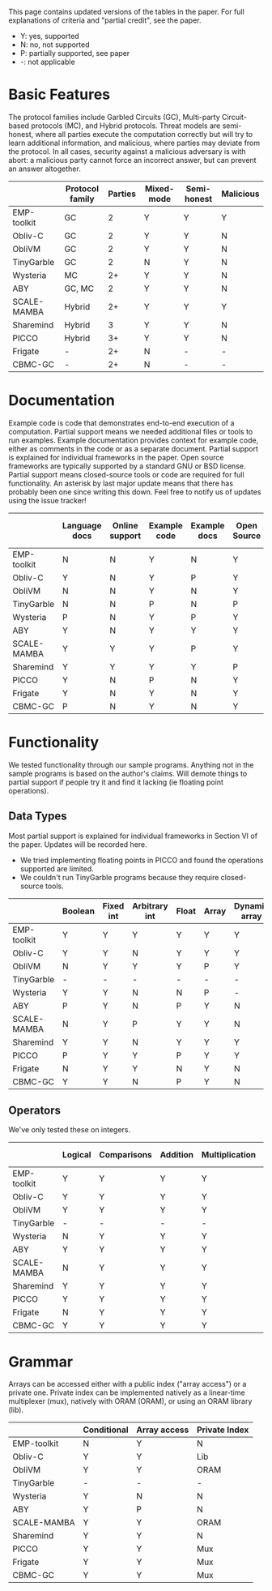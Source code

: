 This page contains updated versions of the tables in the paper. For full explanations of criteria and "partial credit", see the paper. 

- Y: yes, supported
- N: no, not supported
- P: partially supported, see paper
- -: not applicable

# Basic Features
The protocol families include Garbled Circuits (GC), Multi-party Circuit-based protocols (MC), and Hybrid protocols.
Threat models are semi-honest, where all parties execute the computation correctly but will try to learn additional information, and malicious, where parties may deviate from the protocol. In all cases, security against a malicious adversary is with abort: a malicious party cannot force an incorrect answer, but can prevent an answer altogether.

| | Protocol family | Parties | Mixed-mode | Semi-honest | Malicious
|---|---|---|---|---|---
EMP-toolkit | GC | 2 |  Y | Y | Y 
Obliv-C | GC |2 | Y | Y | N
ObliVM | GC | 2 | Y | Y | N
TinyGarble | GC | 2 | N | Y | N
Wysteria | MC | 2+ | Y | Y | N
ABY | GC, MC | 2 | Y | Y | N
SCALE-MAMBA | Hybrid | 2+ | Y | Y | Y
Sharemind | Hybrid | 3 | Y | Y | N
PICCO | Hybrid | 3+ | Y | Y | N
Frigate | - | 2+ | N | - | -
CBMC-GC | - | 2+ | N | - | -


#  Documentation
Example code is code that demonstrates end-to-end execution of a computation. Partial support means we needed additional files or tools to run examples.
Example documentation provides context for example code, either as comments in the code or as a separate document. Partial support is explained for individual frameworks in the paper.
Open source frameworks are typically supported by a standard GNU or BSD license. Partial support means closed-source tools or code are required for full functionality. 
An asterisk by last major update means that there has probably been one since writing this down. Feel free to notify us of updates using the issue tracker!

| | Language docs | Online support | Example code | Example docs | Open Source | Last major update|
|---|---|---|---|---|---|---|
EMP-toolkit | N | N | Y | N | Y | 9/2018*
Obliv-C | Y | N | Y | P | Y | 6/2018
ObliVM | N | N | Y | N | Y | 2/2016
TinyGarble | N | N | P | N | P | 10/2018
Wysteria | P | N | Y | P | Y | 10/2014
ABY | Y | N | Y | Y | Y | 10/2018
SCALE-MAMBA | Y | Y | Y | P | Y | 10/2018* 
Sharemind | Y | Y | Y | Y | P | 9/2018*
PICCO | Y | N | P | N | Y | 10/2017* 
Frigate | Y | N | Y | N | Y | 5/2016
CBMC-GC | P | N | Y | N | Y | 5/2017

# Functionality
We tested functionality through our sample programs. Anything not in the sample programs is based on the author's claims. Will demote things to partial support if people try it and find it lacking (ie floating point operations).

## Data Types
Most partial support is explained for individual frameworks in Section VI of the paper. Updates will be recorded here.
- We tried implementing floating points in PICCO and found the operations supported are limited.
- We couldn't run TinyGarble programs because they require closed-source tools.

| | Boolean |Fixed int | Arbitrary int | Float | Array |Dynamic array | Struct |
|---|---|---|---|---|---|---|---|
EMP-toolkit | Y | Y | Y | Y | Y | Y | Y |
Obliv-C | Y | Y| N | Y | Y | Y | Y |
ObliVM | N | Y | Y | Y | P | Y | P |
TinyGarble | - | - | - | - | - | - | - |
Wysteria | Y | Y | N | N | P | - | Y |
ABY | P | Y | N | P | Y | N | Y |
SCALE-MAMBA | N | Y | P | Y | Y | N | P |
Sharemind | Y | Y | N | Y | Y | Y | Y |
PICCO | P | Y | Y | P | Y | Y | Y |
Frigate | N | Y | Y | N | Y | N | Y |
CBMC-GC | Y | Y | N | P | Y | N | Y |

## Operators
We've only tested these on integers.

| | Logical | Comparisons | Addition | Multiplication | Division | Bit-shift | Bitwise | 
|---        |---|---|---|---|---|---|---|
EMP-toolkit | Y | Y | Y | Y | Y | Y | Y 
Obliv-C     | Y | Y | Y | Y | Y | Y | Y 
ObliVM      | Y | Y | Y | Y | Y | Y | Y 
TinyGarble  | - | - | - | - | - | - | - 
Wysteria    | N | Y | Y | Y | P | N | N
ABY         | Y | Y | Y | Y | N | N | N 
SCALE-MAMBA | N | Y | Y | Y | Y | Y | Y  
Sharemind   | Y | Y | Y | Y | Y | Y | Y 
PICCO       | Y | Y | Y | Y | Y | Y | Y 
Frigate     | N | Y | Y | Y | Y | Y | Y 
CBMC-GC     | Y | Y | Y | Y | Y | Y | Y 

# Grammar
Arrays can be accessed either with a public index ("array access") or a private one. Private index can be implemented natively as a linear-time multiplexer (mux), natively with ORAM (ORAM), or using an ORAM library (lib).

| | Conditional | Array access | Private Index | 
|---|---|---|---
EMP-toolkit | N | Y | N 
Obliv-C | Y | Y| Lib
ObliVM | Y | Y | ORAM 
TinyGarble | - | - | -
Wysteria | Y | N | N 
ABY | Y | P | N
SCALE-MAMBA | Y | Y | ORAM
Sharemind | Y | Y | N
PICCO | Y | Y | Mux
Frigate | Y | Y | Mux
CBMC-GC | Y | Y | Mux

